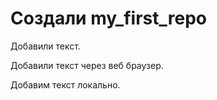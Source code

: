 # Создали my_first_repo

Добавили текст.

Добавили текст через веб браузер.

Добавим текст локально.